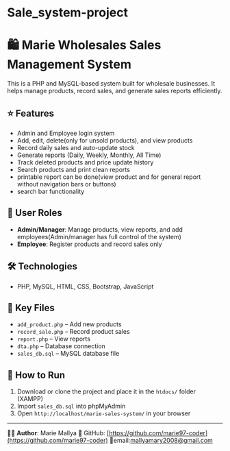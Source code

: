 # Sale_system-project
# 🛍️ Marie Wholesales Sales Management System

This is a PHP and MySQL-based system built for wholesale businesses. It helps manage products, record sales, and generate sales reports efficiently.

## ⭐ Features

- Admin and Employee login system
- Add, edit, delete(only for unsold products), and view products
- Record daily sales and auto-update stock
- Generate reports (Daily, Weekly, Monthly, All Time)
- Track deleted products and price update history
- Search products and print clean reports
- printable report can be done(view product and for general report without navigation  bars or buttons)
- search bar functionality

## 👥 User Roles

- **Admin/Manager**: Manage products, view reports, and add employees(Admin/manager has full control of the system)  
- **Employee**: Register products and record sales only

## 🛠️ Technologies

- PHP, MySQL, HTML, CSS, Bootstrap, JavaScript

## 📁 Key Files

- `add_product.php` – Add new products  
- `record_sale.php` – Record product sales  
- `report.php` – View reports  
- `dta.php` – Database connection  
- `sales_db.sql` – MySQL database file

## 🚀 How to Run

1. Download or clone the project and place it in the `htdocs/` folder (XAMPP)
2. Import `sales_db.sql` into phpMyAdmin
3. Open `http://localhost/marie-sales-system/` in your browser

---

👩‍💻 **Author**: Marie Mallya
🔗 GitHub: [https://github.com/marie97-coder](https://github.com/marie97-coder)
 📩email:mallyamary2008@gmail.com
